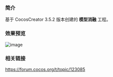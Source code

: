 ### 简介
基于 CocosCreator 3.5.2 版本创建的 **模型消融** 工程。

### 效果预览
![image](../../../gif/202206/2022062101.gif)

### 相关链接
https://forum.cocos.org/t/topic/123085
